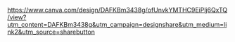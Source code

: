 https://www.canva.com/design/DAFKBm3438g/ofUnvkYMTHC9EiPlj6QxTQ/view?utm_content=DAFKBm3438g&utm_campaign=designshare&utm_medium=link2&utm_source=sharebutton
